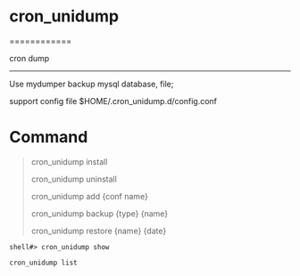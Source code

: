 # cron_unidump #
============

cron dump

------------
Use mydumper backup mysql database, file;

support config file $HOME/.cron_unidump.d/config.conf

# Command #

> cron_unidump install
> 
> cron_unidump uninstall
> 
> cron_unidump add {conf name}
> 
> cron_unidump backup {type} {name}
> 
> cron_unidump restore {name} {date}
> 
>
	shell#> cron_unidump show

    cron_unidump list
